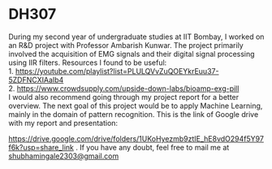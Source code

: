 # DH307
During my second year of undergraduate studies at IIT Bombay, I worked on an R&D project with Professor Ambarish Kunwar. The project primarily involved the acquisition of EMG signals and their digital signal processing using IIR filters.
Resources I found to be useful:  
    1. https://youtube.com/playlist?list=PLULQVvZuQOEYkrEuu37-5ZDFNCXIAaIb4  
    2. https://www.crowdsupply.com/upside-down-labs/bioamp-exg-pill  
I would also recommend going through my project report for a better overview. The next goal of this project would be to apply Machine Learning, mainly in the domain of pattern recognition.
This is the link of Google drive with my report and presentation:

https://drive.google.com/drive/folders/1UKoHyezmb9ztIE_hE8vdO294f5Y97f6k?usp=share_link .
If you have any doubt, feel free to mail me at shubhamingale2303@gmail.com

